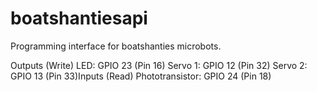 # boatshantiesapi
Programming interface for boatshanties microbots.

Outputs (Write)
LED: GPIO 23 (Pin 16)
Servo 1: GPIO 12 (Pin 32)
Servo 2: GPIO 13 (Pin 33)Inputs (Read)
Phototransistor: GPIO 24 (Pin 18)
